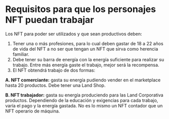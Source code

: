 # Requisitos para que los personajes NFT puedan trabajar



Los NFT para poder ser utilizados y que sean productivos deben:

1. Tener una o más profesiones, para lo cual deben gastar de 18 a 22 años de vida del NFT a no ser que tengan un NFT que sirva como herencia familiar.
2. Debe tener su barra de energía con la energía suficiente para realizar su trabajo. Entre más energía gaste el trabajo, mejor será la recompensa.
3. El NFT obtendrá trabajo de dos formas:&#x20;

**A. NFT comerciante:** gasta su energía pudiendo vender en el marketplace hasta 20 productos. Debe tener una Land Shop.&#x20;

**B. NFT trabajador:** gasta su energía produciendo para las Land Corporativa productos. Dependiendo de la educación y exigencias para cada trabajo, varía el pago y la energía gastada. No es lo mismo un NFT contador que un NFT operario de máquina.
